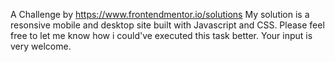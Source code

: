 A Challenge by https://www.frontendmentor.io/solutions
My solution is a resonsive mobile and desktop site built with Javascript and CSS.
Please feel free to let me know how i could've executed this task better. Your input is very welcome.
